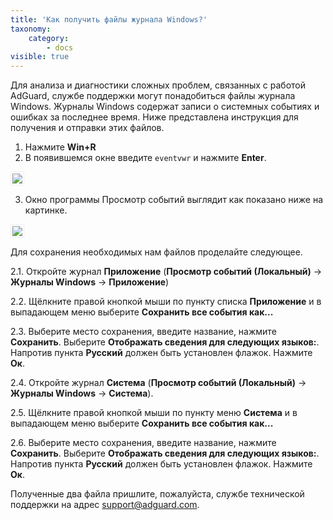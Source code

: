 ```yaml
---
title: 'Как получить файлы журнала Windows?'
taxonomy:
    category:
        - docs
visible: true
---
```


Для анализа и диагностики сложных проблем, связанных с работой AdGuard, службе поддержки могут понадобиться файлы журнала Windows. Журналы Windows содержат записи о системных событиях и ошибках за последнее время. Ниже представлена инструкция для получения и отправки этих файлов.

1. Нажмите **Win+R**
2. В появившемся окне введите `eventvwr` и нажмите **Enter**.

<img src="https://cdn.adguard.com/public/Adguard/kb/newscreenshots/Ru/event_logs_1.png" style="border: 1px solid #efefef; max-width: 350px; padding: 2px;">

3. Окно программы Просмотр событий выглядит как показано ниже на картинке.

<img src="https://cdn.adguard.com/public/Adguard/kb/newscreenshots/Ru/event_logs_2.png" style="border: 1px solid #efefef; max-width: 650px; padding: 2px;">

Для сохранения необходимых нам файлов проделайте следующее.

2.1. Откройте журнал **Приложение** (**Просмотр событий (Локальный)** -> **Журналы Windows** -> **Приложение**)

2.2. Щёлкните правой кнопкой мыши по пункту списка **Приложение** и в выпадающем меню выберите **Сохранить все события как...**

2.3. Выберите место сохранения, введите название, нажмите **Сохранить**. Выберите **Отображать сведения для следующих языков:**. Напротив пункта **Русский** должен быть установлен флажок. Нажмите **Ок**.

2.4. Откройте журнал **Система** (**Просмотр событий (Локальный)** -> **Журналы Windows** -> **Система**).

2.5. Щёлкните правой кнопкой мыши по пункту меню **Система** и в выпадающем меню выберите **Сохранить все события как...**

2.6. Выберите место сохранения, введите название, нажмите **Сохранить**. Выберите **Отображать сведения для следующих языков:**.  Напротив пункта **Русский** должен быть установлен флажок. Нажмите **Ок**.

Полученные два файла пришлите, пожалуйста, службе технической поддержки на адрес support@adguard.com.
